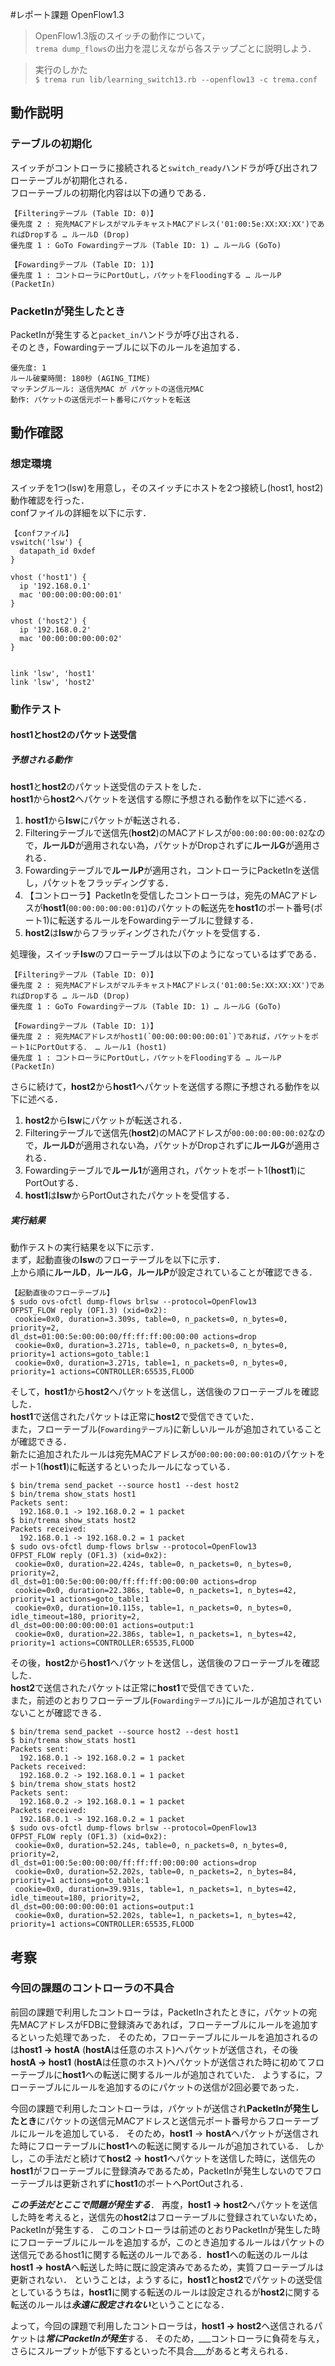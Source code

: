 #レポート課題 OpenFlow1.3
> OpenFlow1.3版のスイッチの動作について，  
> `trema dump_flows`の出力を混じえながら各ステップごとに説明しよう．    

> 実行のしかた  
> `$ trema run lib/learning_switch13.rb --openflow13 -c trema.conf`  

## 動作説明
### テーブルの初期化
スイッチがコントローラに接続されると`switch_ready`ハンドラが呼び出されフローテーブルが初期化される．  
フローテーブルの初期化内容は以下の通りである．

```
【Filteringテーブル (Table ID: 0)】
優先度 2 : 宛先MACアドレスがマルチキャストMACアドレス('01:00:5e:XX:XX:XX')であればDropする … ルールD (Drop)
優先度 1 : GoTo Fowardingテーブル (Table ID: 1) … ルールG (GoTo)
```

```
【Fowardingテーブル (Table ID: 1)】
優先度 1 : コントローラにPortOutし，パケットをFloodingする … ルールP (PacketIn)
```

### PacketInが発生したとき
PacketInが発生すると`packet_in`ハンドラが呼び出される．  
そのとき，Fowardingテーブルに以下のルールを追加する．

```
優先度: 1
ルール破棄時間: 180秒 (AGING_TIME)
マッチングルール: 送信先MAC が パケットの送信元MAC
動作: パケットの送信元ポート番号にパケットを転送
```

## 動作確認
### 想定環境
スイッチを1つ(lsw)を用意し，そのスイッチにホストを2つ接続し(host1, host2)動作確認を行った．  
confファイルの詳細を以下に示す．

```
【confファイル】
vswitch('lsw') {
  datapath_id 0xdef
}

vhost ('host1') {
  ip '192.168.0.1'
  mac '00:00:00:00:00:01'
}

vhost ('host2') {
  ip '192.168.0.2'
  mac '00:00:00:00:00:02'
}


link 'lsw', 'host1'
link 'lsw', 'host2'
```

### 動作テスト
#### host1とhost2のパケット送受信
##### 予想される動作
**host1**と**host2**のパケット送受信のテストをした．  
**host1**から**host2**へパケットを送信する際に予想される動作を以下に述べる．

1. **host1**から**lsw**にパケットが転送される．  
2. Filteringテーブルで送信先(**host2**)のMACアドレスが`00:00:00:00:00:02`なので，**ルールD**が適用されない為，パケットがDropされずに**ルールG**が適用される．  
3. Fowardingテーブルで**ルールP**が適用され，コントローラにPacketInを送信し，パケットをフラッディングする．  
4. 【コントローラ】PacketInを受信したコントローラは，宛先のMACアドレスが**host1**(`00:00:00:00:00:01`)のパケットの転送先を**host1**のポート番号(ポート1)に転送するルールをFowardingテーブルに登録する．
5. **host2**は**lsw**からフラッディングされたパケットを受信する．

処理後，スイッチ**lsw**のフローテーブルは以下のようになっているはずである．

```
【Filteringテーブル (Table ID: 0)】
優先度 2 : 宛先MACアドレスがマルチキャストMACアドレス('01:00:5e:XX:XX:XX')であればDropする … ルールD (Drop)
優先度 1 : GoTo Fowardingテーブル (Table ID: 1) … ルールG (GoTo)
```

```
【Fowardingテーブル (Table ID: 1)】
優先度 2 : 宛先MACアドレスがhost1(`00:00:00:00:00:01`)であれば，パケットをポート1にPortOutする． … ルール1 (host1)
優先度 1 : コントローラにPortOutし，パケットをFloodingする … ルールP (PacketIn)
```

さらに続けて，**host2**から**host1**へパケットを送信する際に予想される動作を以下に述べる．

1. **host2**から**lsw**にパケットが転送される．
2. Filteringテーブルで送信先(**host2**)のMACアドレスが`00:00:00:00:00:02`なので，**ルールD**が適用されない為，パケットがDropされずに**ルールG**が適用される．  
3. Fowardingテーブルで**ルール1**が適用され，パケットをポート1(**host1**)にPortOutする．
4. **host1**は**lsw**からPortOutされたパケットを受信する． 


##### 実行結果
動作テストの実行結果を以下に示す．  
まず，起動直後の**lsw**のフローテーブルを以下に示す．  
上から順に**ルールD**，**ルールG**，**ルールP**が設定されていることが確認できる．

```
【起動直後のフローテーブル】
$ sudo ovs-ofctl dump-flows brlsw --protocol=OpenFlow13
OFPST_FLOW reply (OF1.3) (xid=0x2):
 cookie=0x0, duration=3.309s, table=0, n_packets=0, n_bytes=0, priority=2,
dl_dst=01:00:5e:00:00:00/ff:ff:ff:00:00:00 actions=drop
 cookie=0x0, duration=3.271s, table=0, n_packets=0, n_bytes=0, priority=1 actions=goto_table:1
 cookie=0x0, duration=3.271s, table=1, n_packets=0, n_bytes=0, priority=1 actions=CONTROLLER:65535,FLOOD
```

そして，**host1**から**host2**へパケットを送信し，送信後のフローテーブルを確認した．  
**host1**で送信されたパケットは正常に**host2**で受信できていた．  
また，フローテーブル(`Fowardingテーブル`)に新しいルールが追加されていることが確認できる．  
新たに追加されたルールは宛先MACアドレスが`00:00:00:00:00:01`のパケットをポート1(**host1**)に転送するといったルールになっている．

```
$ bin/trema send_packet --source host1 --dest host2
$ bin/trema show_stats host1
Packets sent:
  192.168.0.1 -> 192.168.0.2 = 1 packet
$ bin/trema show_stats host2
Packets received:
  192.168.0.1 -> 192.168.0.2 = 1 packet
$ sudo ovs-ofctl dump-flows brlsw --protocol=OpenFlow13
OFPST_FLOW reply (OF1.3) (xid=0x2):
 cookie=0x0, duration=22.424s, table=0, n_packets=0, n_bytes=0, priority=2,
dl_dst=01:00:5e:00:00:00/ff:ff:ff:00:00:00 actions=drop
 cookie=0x0, duration=22.386s, table=0, n_packets=1, n_bytes=42, priority=1 actions=goto_table:1
 cookie=0x0, duration=10.115s, table=1, n_packets=0, n_bytes=0, idle_timeout=180, priority=2,
dl_dst=00:00:00:00:00:01 actions=output:1
 cookie=0x0, duration=22.386s, table=1, n_packets=1, n_bytes=42, priority=1 actions=CONTROLLER:65535,FLOOD
```

その後，**host2**から**host1**へパケットを送信し，送信後のフローテーブルを確認した．  
**host2**で送信されたパケットは正常に**host1**で受信できていた．   
また，前述のとおりフローテーブル(`Fowardingテーブル`)にルールが追加されていないことが確認できる．

```
$ bin/trema send_packet --source host2 --dest host1
$ bin/trema show_stats host1
Packets sent:
  192.168.0.1 -> 192.168.0.2 = 1 packet
Packets received:
  192.168.0.2 -> 192.168.0.1 = 1 packet
$ bin/trema show_stats host2
Packets sent:
  192.168.0.2 -> 192.168.0.1 = 1 packet
Packets received:
  192.168.0.1 -> 192.168.0.2 = 1 packet
$ sudo ovs-ofctl dump-flows brlsw --protocol=OpenFlow13
OFPST_FLOW reply (OF1.3) (xid=0x2):
 cookie=0x0, duration=52.24s, table=0, n_packets=0, n_bytes=0, priority=2,
dl_dst=01:00:5e:00:00:00/ff:ff:ff:00:00:00 actions=drop
 cookie=0x0, duration=52.202s, table=0, n_packets=2, n_bytes=84, priority=1 actions=goto_table:1
 cookie=0x0, duration=39.931s, table=1, n_packets=1, n_bytes=42, idle_timeout=180, priority=2,
dl_dst=00:00:00:00:00:01 actions=output:1
 cookie=0x0, duration=52.202s, table=1, n_packets=1, n_bytes=42, priority=1 actions=CONTROLLER:65535,FLOOD
```


## 考察
### 今回の課題のコントローラの不具合
前回の課題で利用したコントローラは，PacketInされたときに，パケットの宛先MACアドレスがFDBに登録済みであれば，フローテーブルにルールを追加するといった処理であった．
そのため，フローテーブルにルールを追加されるのは**host1 → hostA** (**hostA**は任意のホスト)へパケットが送信され，その後 **hostA → host1** (**hostA**は任意のホスト)へパケットが送信された時に初めてフローテーブルに**host1**への転送に関するルールが追加されていた．
ようするに，フローテーブルにルールを追加するのにパケットの送信が2回必要であった．

今回の課題で利用したコントローラは，パケットが送信され**PacketInが発生したとき**にパケットの送信元MACアドレスと送信元ポート番号からフローテーブルにルールを追加している．
そのため，**host1** → **hostA**へパケットが送信された時にフローテーブルに**host1**への転送に関するルールが追加されている．
しかし，この手法だと続けて**host2** → **host1**へパケットを送信した時に，送信先の**host1**がフローテーブルに登録済みであるため，PacketInが発生しないのでフローテーブルは更新されずに**host1**のポートへPortOutされる．

***この手法だとここで問題が発生する***．
再度，**host1 → host2**へパケットを送信した時を考えると，送信先の**host2**はフローテーブルに登録されていないため，PacketInが発生する．
このコントローラは前述のとおりPacketInが発生した時にフローテーブルにルールを追加するが，このとき追加するルールはパケットの送信元であるhost1に関する転送のルールである．**host1**への転送のルールは**host1 → hostA**へ転送した時に既に設定済みであるため，実質フローテーブルは更新されない．
ということは，ようするに，**host1**と**host2**でパケットの送受信としているうちは，**host1**に関する転送のルールは設定されるが**host2**に関する転送のルールは***永遠に設定されない***ということになる．

よって，今回の課題で利用したコントローラは，**host1 → host2**へ送信されるパケットは***常にPacketInが発生***する．
そのため，___コントローラに負荷を与え，さらにスループットが低下するといった不具合___があると考えられる．
